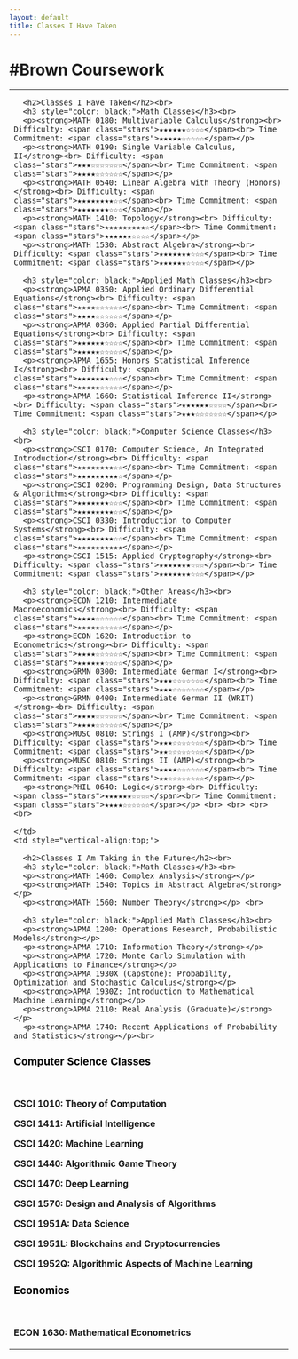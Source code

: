 ```yaml
---
layout: default
title: Classes I Have Taken
---
```


# #Brown Coursework 

<table style="width:100%;">
  <tr>
    <td style="vertical-align:top;">

      <h2>Classes I Have Taken</h2><br> 
      <h3 style="color: black;">Math Classes</h3><br> 
      <p><strong>MATH 0180: Multivariable Calculus</strong><br> Difficulty: <span class="stars">★★★★★★☆☆☆☆</span><br> Time Commitment: <span class="stars">★★★★★☆☆☆☆☆</span></p>
      <p><strong>MATH 0190: Single Variable Calculus, II</strong><br> Difficulty: <span class="stars">★★★☆☆☆☆☆☆☆</span><br> Time Commitment: <span class="stars">★★★★☆☆☆☆☆☆</span></p>
      <p><strong>MATH 0540: Linear Algebra with Theory (Honors)</strong><br> Difficulty: <span class="stars">★★★★★★★★☆☆</span><br> Time Commitment: <span class="stars">★★★★★★★☆☆☆</span></p>
      <p><strong>MATH 1410: Topology</strong><br> Difficulty: <span class="stars">★★★★★★★★★☆</span><br> Time Commitment: <span class="stars">★★★★★★☆☆☆☆</span></p>
      <p><strong>MATH 1530: Abstract Algebra</strong><br> Difficulty: <span class="stars">★★★★★★★☆☆☆</span><br> Time Commitment: <span class="stars">★★★★★★☆☆☆☆</span></p> 
  
      <h3 style="color: black;">Applied Math Classes</h3><br> 
      <p><strong>APMA 0350: Applied Ordinary Differential Equations</strong><br> Difficulty: <span class="stars">★★★★☆☆☆☆☆☆</span><br> Time Commitment: <span class="stars">★★★★☆☆☆☆☆☆</span></p>
      <p><strong>APMA 0360: Applied Partial Differential Equations</strong><br> Difficulty: <span class="stars">★★★★★★☆☆☆☆</span><br> Time Commitment: <span class="stars">★★★★★☆☆☆☆☆</span></p>
      <p><strong>APMA 1655: Honors Statistical Inference I</strong><br> Difficulty: <span class="stars">★★★★★★★☆☆☆</span><br> Time Commitment: <span class="stars">★★★★★☆☆☆☆☆</span></p>
      <p><strong>APMA 1660: Statistical Inference II</strong><br> Difficulty: <span class="stars">★★★★★★☆☆☆☆</span><br> Time Commitment: <span class="stars">★★★☆☆☆☆☆☆☆</span></p> 
  
      <h3 style="color: black;">Computer Science Classes</h3><br> 
      <p><strong>CSCI 0170: Computer Science, An Integrated Introduction</strong><br> Difficulty: <span class="stars">★★★★★★★★☆☆</span><br> Time Commitment: <span class="stars">★★★★★★★★★☆</span></p>
      <p><strong>CSCI 0200: Programming Design, Data Structures & Algorithms</strong><br> Difficulty: <span class="stars">★★★★★★★☆☆☆</span><br> Time Commitment: <span class="stars">★★★★★★★★☆☆</span></p>
      <p><strong>CSCI 0330: Introduction to Computer Systems</strong><br> Difficulty: <span class="stars">★★★★★★★★☆☆</span><br> Time Commitment: <span class="stars">★★★★★★★★★★</span></p>
      <p><strong>CSCI 1515: Applied Cryptography</strong><br> Difficulty: <span class="stars">★★★★★★★☆☆☆</span><br> Time Commitment: <span class="stars">★★★★★★★☆☆☆</span></p> 
  
      <h3 style="color: black;">Other Areas</h3><br> 
      <p><strong>ECON 1210: Intermediate Macroeconomics</strong><br> Difficulty: <span class="stars">★★★★☆☆☆☆☆☆</span><br> Time Commitment: <span class="stars">★★★★★☆☆☆☆☆</span></p>
      <p><strong>ECON 1620: Introduction to Econometrics</strong><br> Difficulty: <span class="stars">★★★★☆☆☆☆☆☆</span><br> Time Commitment: <span class="stars">★★★★★★☆☆☆☆</span></p>
      <p><strong>GRMN 0300: Intermediate German I</strong><br> Difficulty: <span class="stars">★★★☆☆☆☆☆☆☆</span><br> Time Commitment: <span class="stars">★★★☆☆☆☆☆☆☆</span></p>
      <p><strong>GRMN 0400: Intermediate German II (WRIT)</strong><br> Difficulty: <span class="stars">★★★★☆☆☆☆☆☆</span><br> Time Commitment: <span class="stars">★★★★☆☆☆☆☆☆</span></p>
      <p><strong>MUSC 0810: Strings I (AMP)</strong><br> Difficulty: <span class="stars">★★★☆☆☆☆☆☆☆</span><br> Time Commitment: <span class="stars">★★☆☆☆☆☆☆☆☆</span></p>
      <p><strong>MUSC 0810: Strings II (AMP)</strong><br> Difficulty: <span class="stars">★★★★☆☆☆☆☆☆</span><br> Time Commitment: <span class="stars">★★☆☆☆☆☆☆☆☆</span></p>
      <p><strong>PHIL 0640: Logic</strong><br> Difficulty: <span class="stars">★★★★★★☆☆☆☆</span><br> Time Commitment: <span class="stars">★★★★☆☆☆☆☆☆</span></p> <br> <br> <br> <br> 

    </td>
    <td style="vertical-align:top;">

      <h2>Classes I Am Taking in the Future</h2><br> 
      <h3 style="color: black;">Math Classes</h3><br> 
      <p><strong>MATH 1460: Complex Analysis</strong></p>
      <p><strong>MATH 1540: Topics in Abstract Algebra</strong></p>
      <p><strong>MATH 1560: Number Theory</strong></p> <br> 
  
      <h3 style="color: black;">Applied Math Classes</h3><br> 
      <p><strong>APMA 1200: Operations Research, Probabilistic Models</strong></p>
      <p><strong>APMA 1710: Information Theory</strong></p>
      <p><strong>APMA 1720: Monte Carlo Simulation with Applications to Finance</strong></p>
      <p><strong>APMA 1930X (Capstone): Probability, Optimization and Stochastic Calculus</strong></p>
      <p><strong>APMA 1930Z: Introduction to Mathematical Machine Learning</strong></p>
      <p><strong>APMA 2110: Real Analysis (Graduate)</strong></p>
      <p><strong>APMA 1740: Recent Applications of Probability and Statistics</strong></p><br> 
  <h3 style="color: black;">Computer Science Classes</h3><br> 
  <p><strong>CSCI 1010: Theory of Computation</strong></p>
  <p><strong>CSCI 1411: Artificial Intelligence</strong></p>
  <p><strong>CSCI 1420: Machine Learning</strong></p>
  <p><strong>CSCI 1440: Algorithmic Game Theory</strong></p>
  <p><strong>CSCI 1470: Deep Learning</strong></p>
  <p><strong>CSCI 1570: Design and Analysis of Algorithms</strong></p>
  <p><strong>CSCI 1951A: Data Science</strong></p>
  <p><strong>CSCI 1951L: Blockchains and Cryptocurrencies</strong></p>
  <p><strong>CSCI 1952Q: Algorithmic Aspects of Machine Learning</strong></p>

  <h3 style="color: black;">Economics</h3><br> 
  <p><strong>ECON 1630: Mathematical Econometrics</strong></p>

</td>
        </tr>
</table>
